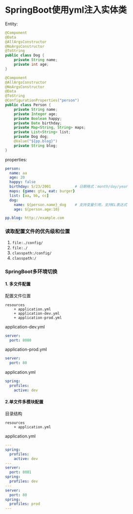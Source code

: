 # SpringBoot使用yml注入实体类

Entity:

```java
@Component
@Data
@AllArgsConstructor
@NoArgsConstructor
@ToString
public class Dog {
    private String name;
    private int age;
}

@Component
@AllArgsConstructor
@NoArgsConstructor
@Data
@ToString
@ConfigurationProperties("person")
public class Person {
    private String name;
    private Integer age;
    private Boolean happy;
    private Date birthday;
    private Map<String, String> maps;
    private List<String> list;
    private Dog dog;
    @Value("${pp.blog}")
    private String blog;
}
```

properties:

```yaml
person:
  name: aa
  age: 20
  happy: false
  birthday: 5/23/2001			# 日期格式：month/day/year
  maps: {game: gta, eat: burger}
  list: [aa, bb, cc]
  dog:
    name: ${person.name}_dog    # 支持变量引用，支持EL表达式
    age: ${person.age:10}

pp.blog: http://example.com
```



### 读取配置文件的优先级和位置

1. `file:./config/`
2. `file:./`
3. `classpath:/config/`
4. `classpath:/`



### SpringBoot多环境切换

#### 1. 多文件配置

配置文件位置

```
resources
	+ application.yml
	+ application-dev.yml
	+ application-prod.yml
```

application-dev.yml

```yaml
server:
  port: 8080
```

application-prod.yml

```yaml
server:
  port: 80
```

application.yml

```yaml
spring:
  profiles:
    active: dev
```



#### 2.单文件多模块配置

目录结构

```
resources
	+ application.yml
```

application.yml

```yaml
---
spring:
  profiles:
    active: dev
---
server:
  port: 8081
spring:
  profiles: dev
---
server:
  port: 80
spring:
  profiles: prod
---
```

